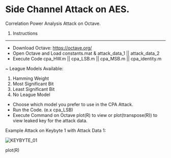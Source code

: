 Side Channel Attack on AES.
=====
Correlation Power Analysis Attack on Octave.

1. Instructions
--------------------------------------------------------------------------------

* Download Octave: https://octave.org/
* Open Octave and Load constants.mat & attack_data_1 || attack_data_2
* Execute Code cpa_HW.m || cpa_LSB.m || cpa_MSB.m || cpa_identity.m

~ League Models Available:

1. Hamming Weight
2. Most Significant Bit
3. Least Significant Bit
4. No League Model

* Choose which model you prefer to use in the CPA Attack.
* Run the Code. (e.x cpa_LSB)
* Execute Command on Octave plot(R) to view or plot(transpose(R)) to view leaked key for the attack data.


Example Attack on Keybyte 1 with Attack Data 1:

![KEYBYTE_01](https://github.com/Xristosxmp/Side-Channel-Attack-on-AES/assets/72732882/e64d2b6f-a234-41fa-98ba-7386abf7fa1b)

plot(R)



